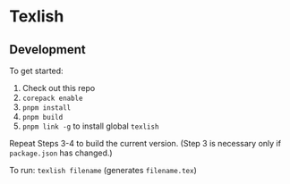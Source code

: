 # Texlish

## Development

To get started:

1. Check out this repo
2. `corepack enable`
3. `pnpm install`
4. `pnpm build`
5. `pnpm link -g` to install global `texlish`

Repeat Steps 3-4 to build the current version.
(Step 3 is necessary only if `package.json` has changed.)

To run: `texlish filename` (generates `filename.tex`)
